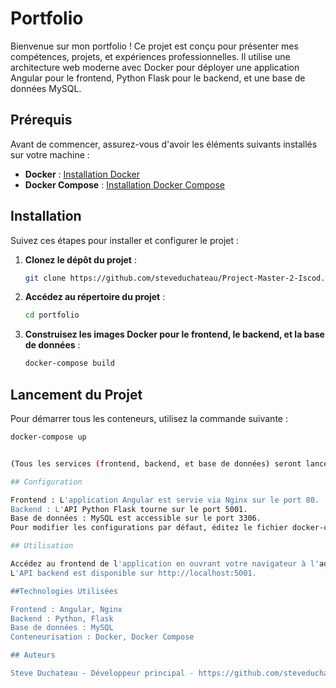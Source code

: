 # Portfolio

Bienvenue sur mon portfolio ! Ce projet est conçu pour présenter mes compétences, projets, et expériences professionnelles. Il utilise une architecture web moderne avec Docker pour déployer une application Angular pour le frontend, Python Flask pour le backend, et une base de données MySQL.

## Prérequis

Avant de commencer, assurez-vous d'avoir les éléments suivants installés sur votre machine :

- **Docker** : [Installation Docker](https://docs.docker.com/get-docker/)
- **Docker Compose** : [Installation Docker Compose](https://docs.docker.com/compose/install/)

## Installation

Suivez ces étapes pour installer et configurer le projet :

1. **Clonez le dépôt du projet** :

    ```bash
    git clone https://github.com/steveduchateau/Project-Master-2-Iscod.git
    ```

2. **Accédez au répertoire du projet** :

    ```bash
    cd portfolio
    ```

3. **Construisez les images Docker pour le frontend, le backend, et la base de données** :

    ```bash
    docker-compose build
    ```

## Lancement du Projet

Pour démarrer tous les conteneurs, utilisez la commande suivante :

```bash
docker-compose up


(Tous les services (frontend, backend, et base de données) seront lancés simultanément.)

## Configuration

Frontend : L'application Angular est servie via Nginx sur le port 80.
Backend : L'API Python Flask tourne sur le port 5001.
Base de données : MySQL est accessible sur le port 3306.
Pour modifier les configurations par défaut, éditez le fichier docker-compose.yml.

## Utilisation

Accédez au frontend de l'application en ouvrant votre navigateur à l'adresse :http://localhost:8080.
L'API backend est disponible sur http://localhost:5001.

##Technologies Utilisées

Frontend : Angular, Nginx
Backend : Python, Flask
Base de données : MySQL
Conteneurisation : Docker, Docker Compose

## Auteurs

Steve Duchateau - Développeur principal - https://github.com/steveduchateau



